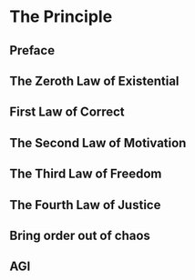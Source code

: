 # The Principle

## Preface

## The Zeroth Law of Existential

## First Law of Correct

## The Second Law of Motivation

## The Third Law of Freedom

## The Fourth Law of Justice

## Bring order out of chaos

## AGI
